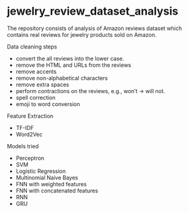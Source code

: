 # jewelry_review_dataset_analysis

The repository consists of analysis of Amazon reviews dataset which contains real reviews for jewelry products sold on Amazon. 

Data cleaning steps 
- convert the all reviews into the lower case.
- remove the HTML and URLs from the reviews
- remove accents
- remove non-alphabetical characters
- remove extra spaces
- perform contractions on the reviews, e.g., won’t → will not.
- spell correction
- emoji to word conversion 

Feature Extraction
- TF-IDF
- Word2Vec

Models tried
- Perceptron
- SVM
- Logistic Regression
- Multinomial Naive Bayes
- FNN with weighted features
- FNN with concatenated features
- RNN
- GRU

